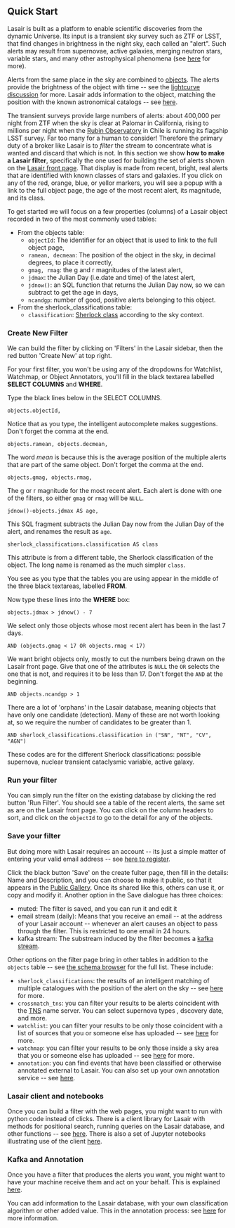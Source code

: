 ## Quick Start
Lasair is built as a platform to enable scientific discoveries from the dynamic 
Universe.  Its input is a transient sky survey such as ZTF or LSST, that find changes in 
brightness in the night sky, each called an "alert". Such alerts may result 
from supernovae, active galaxies, merging neutron stars, variable stars, and many other 
astrophysical phenomena (see [here](about.html#extragalactic-transients) for more). 

Alerts from the same place in the sky are combined to 
[objects](concepts/objects_sources.html).
The alerts provide the brightness of the object with time -- 
see the [lightcurve discussion](concepts/lightcurve.html) for more. 
Lasair adds information to the object, matching the position with the known 
astronomical catalogs -- see [here](concepts/sky-context.html).

The transient surveys provide large numbers of alerts: about 400,000 per night 
from ZTF when the sky is clear at Palomar in California, rising to millions per 
night when the [Rubin Observatory](https://www.lsst.org/) in Chile
is running its flagship LSST survey. Far too many for a human to consider! 
Therefore the primary duty of a broker like Lasair is to *filter* the stream to 
concentrate what is wanted and discard that which is not. In this section 
we show **how to make a Lasair filter**,
specifically the one used for building the set of alerts shown on the 
[Lasair front page]({%lasairurl%}/). That display is made from recent, bright, 
real alerts that are identified with known classes of stars and galaxies. 
If you click on any of the red, orange, blue, or yellor markers, you will see 
a popup with a link to the full object page, the age of the most recent alert, 
its magnitude, and its class.

To get started we will focus on a few properties (columns) of a Lasair object recorded in two of the most commonly used tables:

* From the objects table:
    * `objectId`: The identifier for an object that is used to link to the full 
object page,
    * `ramean, decmean`: The position of the object in the sky, in decimal degrees, to place it correctly,
    * `gmag, rmag`: the g and r magnitudes of the latest alert,
    * `jdmax`: the Julian Day (i.e.date and time) of the latest alert,
    * `jdnow()`: an SQL function that returns the Julian Day now, so we can 
subtract to get the age in days,
    * `ncandgp`: number of good, positive alerts belonging to this object. 
* From the sherlock_classifications table:
    * `classification`: [Sherlock class](core_functions/sherlock.html) according to the sky context.

### Create New Filter
We can build the filter by clicking on 'Filters' in the Lasair sidebar, then 
the red button 'Create New' at top right.

For your first filter, you won't be using any of the dropdowns for Watchlist, 
Watchmap, or Object Annotators, you'll fill in the black textarea labelled 
**SELECT COLUMNS** and **WHERE**. 

Type the black lines below in the SELECT COLUMNS.
```
objects.objectId,
```
Notice that as you type, the intelligent autocomplete makes suggestions.  Don't forget the comma at the end.
```
objects.ramean, objects.decmean,
```
The word *mean* is because this is the average position of the multiple alerts that are part of the same object. Don't forget the comma at the end.
```
objects.gmag, objects.rmag,
```
The g or r magnitude for the most recent alert. Each alert is done with one of the filters, so either `gmag` or `rmag` will be `NULL`.
```
jdnow()-objects.jdmax AS age,
```
This SQL fragment subtracts the Julian Day now from the Julian Day of the alert, and renames the result as `age`.
```
sherlock_classifications.classification AS class
```
This attribute is from a different table, the Sherlock classification of the object. The long name is renamed as the much simpler `class`.

You see as you type that the tables you are using appear in the middle of the 
three black textareas, labelled **FROM**.

Now type these lines into the **WHERE** box:
```
objects.jdmax > jdnow() - 7
```

We select only those objects whose most recent alert has been in the last 7 days.
```
AND (objects.gmag < 17 OR objects.rmag < 17)
```

We want bright objects only, mostly to cut the numbers being drawn on the Lasair front page. Give that one of the attributes is `NULL` the `OR` selects the one that is not, and requires it to be less than 17. Don't forget the `AND` at the beginning.
```
AND objects.ncandgp > 1
```

There are a lot of 'orphans' in the Lasair database, meaning objects that have only one candidate (detection). Many of these are not worth looking at, so we require the number of candidates to be greater than 1.
```
AND sherlock_classifications.classification in ("SN", "NT", "CV", "AGN")
```
These codes are for the different Sherlock classifications: possible supernova, nuclear transient cataclysmic variable, active galaxy.

### Run your filter
You can simply run the filter on the existing database by clicking the red 
button 'Run Filter'.
You should see a table of the recent alerts, the same set as are on the Lasair 
front page.
You can click on the column headers to sort, and click on the `objectId` to go 
to the detail 
for any of the objects.

### Save your filter
But doing more with Lasair requires an account -- its just a simple matter of 
entering
your valid email address -- see [here to register]({%lasairurl%}/register).

Click the black button 'Save' on the create fulter page, then fill in the 
details: Name and Description, and you can choose to make it public, so that it 
appears in the [Public Gallery]({%lasairurl%}/filters). Once its shared like 
this, others can use it, or copy and modify it. Another option in the Save 
dialogue has three choices:

* muted: The filter is saved, and you can run it and edit it
* email stream (daily): Means that you receive an email -- at the address of 
your Lasair account -- 
whenever an alert causes an object to pass through the filter. 
This is restricted to one email in 24 hours.
* kafka stream: The substream induced by the filter becomes a [kafka stream](core_functions/alert-streams.html).

Other options on the filter page bring in other tables in addition to the
`objects` table 
-- see [the schema browser]({%lasairurl%}/schema) for the full list. These 
include:

* `sherlock_classifications`: the results of an intelligent matching of 
multiple catalogues 
with the position of the alert on the sky -- see 
[here](core_functions/sherlock.html) for more.
* `crossmatch_tns`: you can filter your results to be alerts coincident with the 
[TNS](https://www.wis-tns.org/) name server. You can select supernova types , 
dscovery date, and more.
* `watchlist`: you can filter your results to be only those coincident with a 
list of sources that you or someone else has  uploaded -- see 
[here](core_functions/watchlists.html) for more.
* `watchmap`: you can filter your results to be only those inside a sky area 
that you or someone else has uploaded -- see [here](core_functions/watchmaps.html) for more.
* `annotation`: you can find events that have been classified or otherwise 
annotated external to Lasair. You can also set up your own annotation service -- see 
[here](concepts/annotations.html).

### Lasair client and notebooks
Once you can build a filter with the web pages, you might want to run with python code instead of clicks.
There is a client library for Lasair with methods for positional search, 
running queries on the Lasair database, and other functions -- see 
[here](core_functions/client.html). There is also a set of Jupyter notebooks illustrating use of the client [here](core_functions/python_notebooks.html).

### Kafka and Annotation
Once you have a filter that produces the alerts you want, you might want to have your machine receive them and act on your behalf. This is explained [here](core_functions/alert-streams.html).

You can add information to the Lasair database, with your own classification algorithm or other added value. This in the annotation process: see [here](core_functions/alert-streams.html) for more information.
